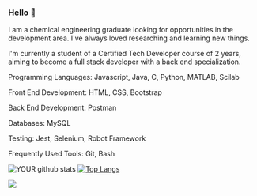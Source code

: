 ### Hello 👋
I am a chemical engineering graduate looking for opportunities in the development area. I've always loved researching and learning new things. 

I'm currently a student of a Certified Tech Developer course of 2 years, aiming to become a full stack developer with a back end specialization.

Programming Languages: Javascript, Java, C, Python, MATLAB, Scilab

Front End Development: HTML, CSS, Bootstrap

Back End Development: Postman

Databases: MySQL

Testing: Jest, Selenium, Robot Framework

Frequently Used Tools: Git, Bash

![YOUR github stats](https://github-readme-stats.vercel.app/api?username=smlorac&theme=synthwave)
[![Top Langs](https://github-readme-stats.vercel.app/api/top-langs/?username=smlorac&theme=synthwave)](https://github.com/anuraghazra/github-readme-stats)


[<img src="https://img.shields.io/badge/linkedin-%230077B5.svg?&style=for-the-badge&logo=linkedin&logoColor=white" />](https://www.linkedin.com/in/caroline-machado-da-silva-846937142/)

